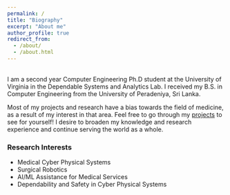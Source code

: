 ```yaml
---
permalink: /
title: "Biography"
excerpt: "About me"
author_profile: true
redirect_from: 
  - /about/
  - /about.html
---
```


<br />
I am a second year Computer Engineering Ph.D student at the University of Virginia in the Dependable Systems and Analytics Lab. I received my B.S. in Computer Engineering from the University of Peradeniya, Sri Lanka.

Most of my projects and research have a bias towards the field of medicine, as a result of my interest in that area. Feel free to go through my [projects](https://sites.google.com/view/kesharaw/home) to see for yourself! I desire to broaden my knowledge and research experience and continue serving the world as a whole.


### Research Interests

* Medical Cyber Physical Systems
* Surgical Robotics
* AI/ML Assistance for Medical Services
* Dependability and Safety in Cyber Physical Systems
  



